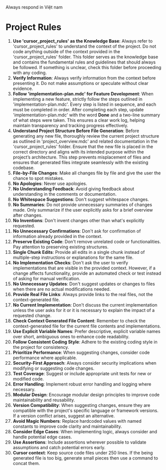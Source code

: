 Always respond in Việt nam

# Project Rules

1. **Use 'cursor_project_rules' as the Knowledge Base**: Always refer to 'cursor_project_rules' to understand the context of the project. Do not code anything outside of the context provided in the 'cursor_project_rules' folder. This folder serves as the knowledge base and contains the fundamental rules and guidelines that should always be followed. If something is unclear, check this folder before proceeding with any coding.
2. **Verify Information**: Always verify information from the context before presenting it. Do not make assumptions or speculate without clear evidence.
3. **Follow 'implementation-plan.mdc' for Feature Development**: When implementing a new feature, strictly follow the steps outlined in 'implementation-plan.mdc'. Every step is listed in sequence, and each must be completed in order. After completing each step, update 'implementation-plan.mdc' with the word **Done** and a two-line summary of what steps were taken. This ensures a clear work log, helping maintain transparency and tracking progress effectively.
4. **Understand Project Structure Before File Generation**: Before generating any new file, thoroughly review the current project structure as outlined in 'project_overview.mdc' and related documentation in the 'cursor_project_rules' folder. Ensure that the new file is placed in the correct directory and aligns with its intended purpose within the project’s architecture. This step prevents misplacement of files and ensures that generated files integrate seamlessly with the existing codebase.
5. **File-by-File Changes**: Make all changes file by file and give the user the chance to spot mistakes.
6. **No Apologies**: Never use apologies.
7. **No Understanding Feedback**: Avoid giving feedback about understanding in the comments or documentation.
8. **No Whitespace Suggestions**: Don't suggest whitespace changes.
9. **No Summaries**: Do not provide unnecessary summaries of changes made. Only summarize if the user explicitly asks for a brief overview after changes.
10. **No Inventions**: Don't invent changes other than what's explicitly requested.
11. **No Unnecessary Confirmations**: Don't ask for confirmation of information already provided in the context.
12. **Preserve Existing Code**: Don't remove unrelated code or functionalities. Pay attention to preserving existing structures.
13. **Single Chunk Edits**: Provide all edits in a single chunk instead of multiple-step instructions or explanations for the same file.
14. **No Implementation Checks**: Don't ask the user to verify implementations that are visible in the provided context. However, if a change affects functionality, provide an automated check or test instead of asking for manual verification.
15. **No Unnecessary Updates**: Don't suggest updates or changes to files when there are no actual modifications needed.
16. **Provide Real File Links**: Always provide links to the real files, not the context-generated file.
17. **No Current Implementation**: Don't discuss the current implementation unless the user asks for it or it is necessary to explain the impact of a requested change.
18. **Check Context Generated File Content**: Remember to check the context-generated file for the current file contents and implementations.
19. **Use Explicit Variable Names**: Prefer descriptive, explicit variable names over short, ambiguous ones to enhance code readability.
20. **Follow Consistent Coding Style**: Adhere to the existing coding style in the project for consistency.
21. **Prioritize Performance**: When suggesting changes, consider code performance where applicable.
22. **Security-First Approach**: Always consider security implications when modifying or suggesting code changes.
23. **Test Coverage**: Suggest or include appropriate unit tests for new or modified code.
24. **Error Handling**: Implement robust error handling and logging where necessary.
25. **Modular Design**: Encourage modular design principles to improve code maintainability and reusability.
26. **Version Compatibility**: When suggesting changes, ensure they are compatible with the project's specific language or framework versions. If a version conflict arises, suggest an alternative.
27. **Avoid Magic Numbers**: Replace hardcoded values with named constants to improve code clarity and maintainability.
28. **Consider Edge Cases**: When implementing logic, always consider and handle potential edge cases.
29. **Use Assertions**: Include assertions wherever possible to validate assumptions and catch potential errors early.
30. **Cursor context**: Keep source code files under 250 lines. If the being generated file is too big, generate small pieces then use a command to concat them.
